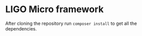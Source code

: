 # LIGO Micro framework

After cloning the repository run `composer install` to get all the dependencies.

